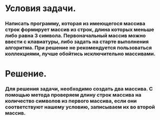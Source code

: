 # Условия задачи.

### Написать программу, которая из имеющегося массива строк формирует массив из строк, длина которых меньше либо равна 3 символа. Первоначальный массив можно ввести с клавиатуры, либо задать на старте выполнения алгоритма. При решение не рекомендуется пользоваться коллекциями, лучше обойтись исключительно массивами.

# Решение. 

### Для решения задачи, необходимо создать два массива. С помощью метода проверяем длину строк массива на количество символов из первого массива, если они соответствуют нашему условию, записываем их во второй массив.
